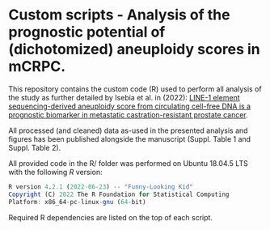 # Custom scripts - Analysis of the prognostic potential of (dichotomized) aneuploidy scores in mCRPC.

This repository contains the custom code (R) used to perform all analysis of the study as further detailed by Isebia et al. in <JOURNAL> (2022): [LINE-1 element sequencing-derived aneuploidy score from circulating cell-free DNA is a prognostic biomarker in metastatic castration-resistant prostate cancer](https://www.google.com/).

All processed (and cleaned) data as-used in the presented analysis and figures has been published alongside the manuscript (Suppl. Table 1 and Suppl. Table 2).

All provided code in the R/ folder was performed on Ubuntu 18.04.5 LTS with the following *R* version:
```R
R version 4.2.1 (2022-06-23) -- "Funny-Looking Kid"
Copyright (C) 2022 The R Foundation for Statistical Computing
Platform: x86_64-pc-linux-gnu (64-bit)
```

Required R dependencies are listed on the top of each script.